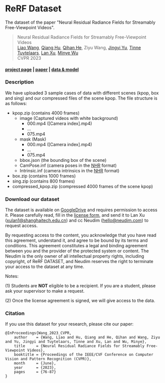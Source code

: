 # ReRF Dataset
The dataset of the paper "Neural Residual Radiance Fields for Streamably Free-Viewpoint Videos".

> Neural Residual Radiance Fields for Streamably Free-Viewpoint Videos   
> [Liao Wang](https://aoliao12138.github.io/), [Qiang Hu](https://qianghu-huber.github.io/qianghuhomepage/), 
>[Qihan He](https://www.linkedin.com/in/qihan-he-a378a61b7/), Ziyu Wang, [Jingyi Yu](http://www.yu-jingyi.com/),
>[Tinne Tuytelaars](https://homes.esat.kuleuven.be/~tuytelaa/), [Lan Xu](https://www.xu-lan.com/index.html), [Minye Wu](https://wuminye.com/)  
> CVPR 2023
> 

#### [project page](https://aoliao12138.github.io/ReRF/) | [paper](https://arxiv.org/abs/2304.04452) | [data & model](https://github.com/aoliao12138/ReRF_Dataset)

### Description

We have uploaded 3 sample cases of data with different scenes (kpop, box and sing) and our compressed files of the scene kpop. The file structure is as follows:

- kpop.zip (contains 4000 frames)
  - image (Captured videos with white background)
    - 000.mp4 ([Camera index].mp4)
    - ...
    - 075.mp4
  - mask (Mask)
    - 000.mp4 ([Camera index].mp4)
    - ...
    - 075.mp4
  - bbox.json (the bounding box of the scene)
  - CamPose.inf (camera poses in the [NHR](https://github.com/wuminye/NHR) format)
  - Intrinsic.inf (camera intrinsics in the [NHR](https://github.com/wuminye/NHR) format)
- box.zip (contains 1000 frames)
- sing.zip (contains 800 frames)
- compressed_kpop.zip (compressed 4000 frames of the scene kpop)


### Download our dataset

The dataset is available on [GoogleDrive](https://drive.google.com/drive/folders/1nIl3wmbp10eN0X6z5W04GIZa1MNLv7i8?usp=sharing) and requires permission to access it. Please carefully read, fill in the [license form](./license.pdf), and send it to Lan Xu (xulan1@shanghaitech.edu.cn) and cc Neudim (hello@neudim.com) to request access.

By requesting access to the content, you acknowledge that you have read this agreement, understand it, and agree to be bound by its terms and conditions. This agreement constitutes a legal and binding agreement between you and the provider of the protected system or content. The Neudim is the only owner of all intellectual property rights, including copyright, of ReRF DATASET, and Neudim reserves the right to terminate your access to the dataset at any time.

Notes:

(1) Students are **NOT** eligible to be a recipient.  If you are a student, please ask your supervisor to make a request.

(2) Once the license agreement is signed, we will give access to the data.

### Citation

If you use this dataset for your research, please cite our paper:

```
@InProceedings{Wang_2023_CVPR,
    author    = {Wang, Liao and Hu, Qiang and He, Qihan and Wang, Ziyu and Yu, Jingyi and Tuytelaars, Tinne and Xu, Lan and Wu, Minye},
    title     = {Neural Residual Radiance Fields for Streamably Free-Viewpoint Videos},
    booktitle = {Proceedings of the IEEE/CVF Conference on Computer Vision and Pattern Recognition (CVPR)},
    month     = {June},
    year      = {2023},
    pages     = {76-87}
}
```



